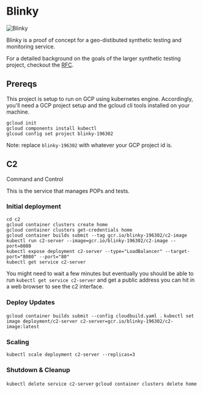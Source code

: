 # Blinky
![Blinky](https://vignette.wikia.nocookie.net/simpsons/images/b/b0/250px-Blinky.png/revision/latest)

Blinky is a proof of concept for a geo-distibuted synthetic testing and monitoring service.

For a detailed background on the goals of the larger synthetic testing project, checkout the [RFC](https://docs.google.com/document/d/1JCnzFIHx-3n7vhvJKSORUh0kCF8hps1aamhP3wpP1sA/edit#).

## Prereqs

This project is setup to run on GCP using kubernetes engine. Accordingly, you'll need a GCP project setup and the gcloud cli tools installed on your machine.

```
gcloud init
gcloud components install kubectl
glcoud config set project blinky-196302
```

Note: replace `blinky-196302` with whatever your GCP project id is.


## C2
Command and Control

This is the service that manages POPs and tests.

### Initial deployment

```
cd c2
gcloud container clusters create home
gcloud container clusters get-credentials home
gcloud container builds submit --tag gcr.io/blinky-196302/c2-image
kubectl run c2-server --image=gcr.io/blinky-196302/c2-image --port=8080
kubectl expose deployment c2-server --type="LoadBalancer" --target-port="8080" --port="80"
kubectl get service c2-server
```

You might need to wait a few minutes but eventually you should be able to run `kubectl get service c2-server` and get a public address you can hit in a web browser to see the c2 interface.

### Deploy Updates

`gcloud container builds submit --config cloudbuild.yaml .`
`kubectl set image deployment/c2-server c2-server=gcr.io/blinky-196302/c2-image:latest`


### Scaling

`kubectl scale deployment c2-server --replicas=3`


### Shutdown & Cleanup

`kubectl delete service c2-server`
`gcloud container clusters delete home`
